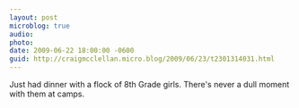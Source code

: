 ```yaml
---
layout: post
microblog: true
audio: 
photo: 
date: 2009-06-22 18:00:00 -0600
guid: http://craigmcclellan.micro.blog/2009/06/23/t2301314031.html
---
```

Just had dinner with a flock of 8th Grade girls. There's never a dull moment with them at camps.
